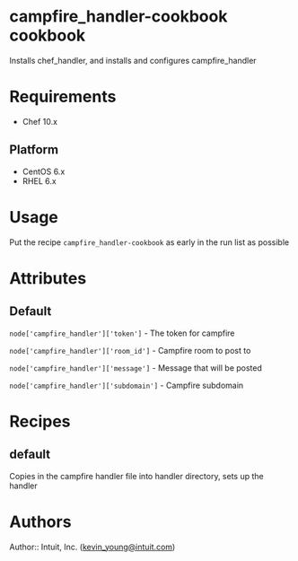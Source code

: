 # campfire_handler-cookbook cookbook

Installs chef_handler, and installs and configures campfire_handler

# Requirements

* Chef 10.x

## Platform
* CentOS 6.x
* RHEL 6.x

# Usage

Put the recipe `campfire_handler-cookbook` as early in the run list as possible

# Attributes
## Default

`node['campfire_handler']['token']`      - The token for campfire 

`node['campfire_handler']['room_id']`    - Campfire room to post to

`node['campfire_handler']['message']`    - Message that will be posted

`node['campfire_handler']['subdomain']`  - Campfire subdomain

# Recipes
## default
Copies in the campfire handler file into handler directory, sets up the handler

# Authors
Author:: Intuit, Inc. (<kevin_young@intuit.com>)
